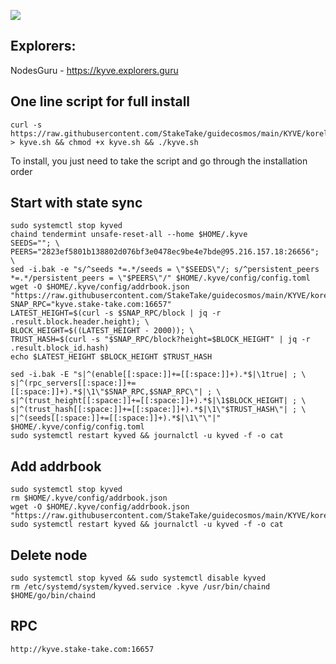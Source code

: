 ![](https://i.yapx.ru/RTuEU.jpg)


## Explorers: 
NodesGuru - https://kyve.explorers.guru   
## One line script for full install
```
curl -s https://raw.githubusercontent.com/StakeTake/guidecosmos/main/KYVE/korellia/kyve > kyve.sh && chmod +x kyve.sh && ./kyve.sh
```
To install, you just need to take the script and go through the installation order
## Start with state sync
```
sudo systemctl stop kyved
chaind tendermint unsafe-reset-all --home $HOME/.kyve
SEEDS=""; \
PEERS="2823ef5801b138802d076bf3e0478ec9be4e7bde@95.216.157.18:26656"; \
sed -i.bak -e "s/^seeds *=.*/seeds = \"$SEEDS\"/; s/^persistent_peers *=.*/persistent_peers = \"$PEERS\"/" $HOME/.kyve/config/config.toml
wget -O $HOME/.kyve/config/addrbook.json "https://raw.githubusercontent.com/StakeTake/guidecosmos/main/KYVE/korellia/addrbook.json"
SNAP_RPC="kyve.stake-take.com:16657"
LATEST_HEIGHT=$(curl -s $SNAP_RPC/block | jq -r .result.block.header.height); \
BLOCK_HEIGHT=$((LATEST_HEIGHT - 2000)); \
TRUST_HASH=$(curl -s "$SNAP_RPC/block?height=$BLOCK_HEIGHT" | jq -r .result.block_id.hash)
echo $LATEST_HEIGHT $BLOCK_HEIGHT $TRUST_HASH

sed -i.bak -E "s|^(enable[[:space:]]+=[[:space:]]+).*$|\1true| ; \
s|^(rpc_servers[[:space:]]+=[[:space:]]+).*$|\1\"$SNAP_RPC,$SNAP_RPC\"| ; \
s|^(trust_height[[:space:]]+=[[:space:]]+).*$|\1$BLOCK_HEIGHT| ; \
s|^(trust_hash[[:space:]]+=[[:space:]]+).*$|\1\"$TRUST_HASH\"| ; \
s|^(seeds[[:space:]]+=[[:space:]]+).*$|\1\"\"|" $HOME/.kyve/config/config.toml
sudo systemctl restart kyved && journalctl -u kyved -f -o cat
```
## Add addrbook
```
sudo systemctl stop kyved
rm $HOME/.kyve/config/addrbook.json
wget -O $HOME/.kyve/config/addrbook.json "https://raw.githubusercontent.com/StakeTake/guidecosmos/main/KYVE/korellia/addrbook.json"
sudo systemctl restart kyved && journalctl -u kyved -f -o cat
```
## Delete node
```
sudo systemctl stop kyved && sudo systemctl disable kyved
rm /etc/systemd/system/kyved.service .kyve /usr/bin/chaind $HOME/go/bin/chaind
```
## RPC
```
http://kyve.stake-take.com:16657
```

